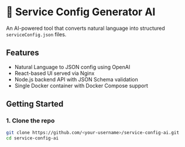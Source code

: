 # 🧠 Service Config Generator AI

An AI-powered tool that converts natural language into structured `serviceConfig.json` files.

## Features
- Natural Language to JSON config using OpenAI
- React-based UI served via Nginx
- Node.js backend API with JSON Schema validation
- Single Docker container with Docker Compose support

## Getting Started

### 1. Clone the repo
```bash
git clone https://github.com/<your-username>/service-config-ai.git
cd service-config-ai
